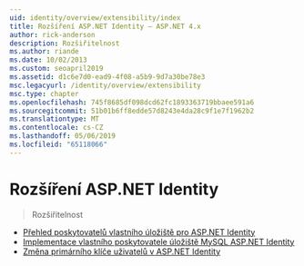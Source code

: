 ```yaml
---
uid: identity/overview/extensibility/index
title: Rozšíření ASP.NET Identity – ASP.NET 4.x
author: rick-anderson
description: Rozšiřitelnost
ms.author: riande
ms.date: 10/02/2013
ms.custom: seoapril2019
ms.assetid: d1c6e7d0-ead9-4f08-a5b9-9d7a30be78e3
msc.legacyurl: /identity/overview/extensibility
msc.type: chapter
ms.openlocfilehash: 745f8685df098dcd62fc1893363719bbaee591a6
ms.sourcegitcommit: 51b01b6ff8edde57d8243e4da28c9f1e7f1962b2
ms.translationtype: MT
ms.contentlocale: cs-CZ
ms.lasthandoff: 05/06/2019
ms.locfileid: "65118066"
---
```

# <a name="aspnet-identity-extensibility"></a>Rozšíření ASP.NET Identity

> Rozšiřitelnost

- [Přehled poskytovatelů vlastního úložiště pro ASP.NET Identity](overview-of-custom-storage-providers-for-aspnet-identity.md)
- [Implementace vlastního poskytovatele úložiště MySQL ASP.NET Identity](implementing-a-custom-mysql-aspnet-identity-storage-provider.md)
- [Změna primárního klíče uživatelů v ASP.NET Identity](change-primary-key-for-users-in-aspnet-identity.md)
